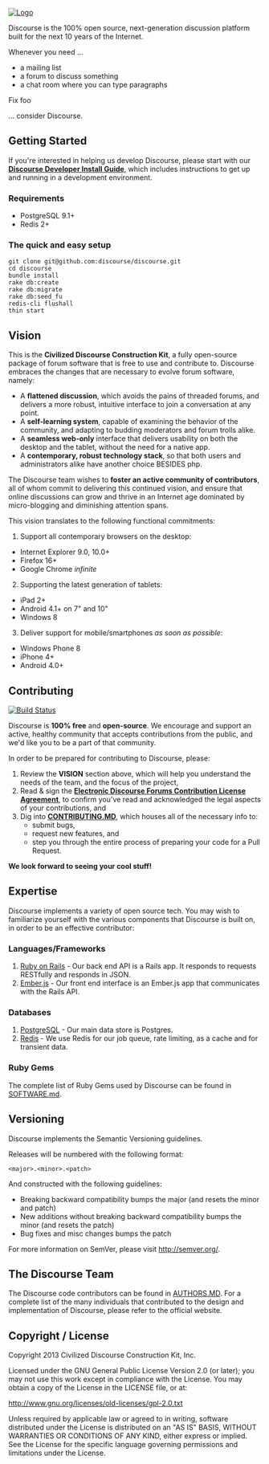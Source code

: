 <a href="http://www.discourse.org/">![Logo](https://raw.github.com/discourse/discourse/master/images/discourse.png)</a>

Discourse is the 100% open source, next-generation discussion platform built for the next 10 years of the Internet.

Whenever you need ...

* a mailing list
* a forum to discuss something
* a chat room where you can type paragraphs

Fix foo

... consider Discourse.


## Getting Started

If you're interested in helping us develop Discourse, please start with our **[Discourse Developer Install Guide](https://github.com/discourse/discourse/blob/master/DEVELOPMENT.md)**, which includes instructions to get up and running in a development environment.

### Requirements

* PostgreSQL 9.1+
* Redis 2+

### The quick and easy setup

```
git clone git@github.com:discourse/discourse.git
cd discourse
bundle install
rake db:create
rake db:migrate
rake db:seed_fu
redis-cli flushall
thin start
```

## Vision

This is the **Civilized Discourse Construction Kit**, a fully open-source package of forum software that is free to use and contribute to. Discourse embraces the changes that are necessary to evolve forum software, namely:

* A **flattened discussion**, which avoids the pains of threaded forums, and delivers a more robust, intuitive interface to join a conversation at any point.
* A **self-learning system**, capable of examining the behavior of the community, and adapting to budding moderators and forum trolls alike.
* A **seamless web-only** interface that delivers usability on both the desktop and the tablet, without the need for a native app.
* A **contemporary, robust technology stack**, so that both users and administrators alike have another choice BESIDES php.

The Discourse team wishes to **foster an active community of contributors**, all of whom commit to delivering this continued vision, and ensure that online discussions can grow and thrive in an Internet age dominated by micro-blogging and diminishing attention spans.

This vision translates to the following functional commitments:

1. Support all contemporary browsers on the desktop:
  * Internet Explorer 9.0, 10.0+
  * Firefox 16+
  * Google Chrome *infinite*
   
2. Supporting the latest generation of tablets:  
  * iPad 2+
  * Android 4.1+ on 7" and 10"
  * Windows 8

3. Deliver support for mobile/smartphones *as soon as possible*:
  * Windows Phone 8
  * iPhone 4+
  * Android 4.0+

## Contributing

[![Build Status](https://travis-ci.org/discourse/discourse.png)](https://travis-ci.org/discourse/discourse)

Discourse is **100% free** and **open-source**. We encourage and support an active, healthy community that
accepts contributions from the public, and we'd like you to be a part of that community.

In order to be prepared for contributing to Discourse, please:

1. Review the **VISION** section above, which will help you understand the needs of the team, and the focus of the project,
2. Read & sign the **[Electronic Discourse Forums Contribution License Agreement](https://docs.google.com/a/discourse.org/spreadsheet/viewform?formkey=dGUwejFfbDhDYXR4bVFMRG1TUENqLWc6MQ)**, to confirm you've read and acknowledged the legal aspects of your contributions, and
3. Dig into **[CONTRIBUTING.MD](https://github.com/discourse/discourse/blob/master/CONTRIBUTING.md)**, which houses all of the necessary info to:
   * submit bugs,
   * request new features, and
   * step you through the entire process of preparing your code for a Pull Request.

**We look forward to seeing your cool stuff!**

## Expertise

Discourse implements a variety of open source tech. You may wish to familiarize yourself with the various components that Discourse is built on, in order to be an effective contributor:

### Languages/Frameworks

1. [Ruby on Rails](https://github.com/rails/rails) - Our back end API is a Rails app. It responds to requests RESTfully and responds in JSON.
2. [Ember.js](https://github.com/emberjs/ember.js) - Our front end interface is an Ember.js app that communicates with the Rails API.

### Databases

1. [PostgreSQL](http://www.postgresql.org/) - Our main data store is Postgres.
2. [Redis](http://redis.io/) - We use Redis for our job queue, rate limiting, as a cache and for transient data.

### Ruby Gems

The complete list of Ruby Gems used by Discourse can be found in [SOFTWARE.md](https://github.com/discourse/discourse/blob/master/SOFTWARE.md).

## Versioning

Discourse implements the Semantic Versioning guidelines.

Releases will be numbered with the following format:

`<major>.<minor>.<patch>`

And constructed with the following guidelines:

* Breaking backward compatibility bumps the major (and resets the minor and patch)
* New additions without breaking backward compatibility bumps the minor (and resets the patch)
* Bug fixes and misc changes bumps the patch

For more information on SemVer, please visit http://semver.org/.

## The Discourse Team

The Discourse code contributors can be found in [AUTHORS.MD](https://github.com/discourse/discourse/blob/master/AUTHORS.md). For a complete list of the many individuals that contributed to the design and implementation of Discourse, please refer to the official website.

## Copyright / License

Copyright 2013 Civilized Discourse Construction Kit, Inc.

Licensed under the GNU General Public License Version 2.0 (or later);
you may not use this work except in compliance with the License.
You may obtain a copy of the License in the LICENSE file, or at:

   http://www.gnu.org/licenses/old-licenses/gpl-2.0.txt

Unless required by applicable law or agreed to in writing, software
distributed under the License is distributed on an "AS IS" BASIS,
WITHOUT WARRANTIES OR CONDITIONS OF ANY KIND, either express or implied.
See the License for the specific language governing permissions and
limitations under the License.
